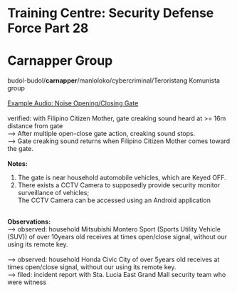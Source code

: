 # Training Centre: Security Defense Force Part 28
# Carnapper Group
budol-budol/<b>carnapper</b>/manloloko/cybercriminal/Teroristang Komunista group<br/>
<br/>
[Example Audio: Noise Opening/Closing Gate](nearHouseholdAutomobileVehiclesGateCreakingSoundFromCarnapperGroupHeardByMultiplePersonsAtGreaterThanOrEqualTo16mDistance,afterMultipleOpenCloseGateActionCreakingSoundStopsAlbeitMomentarily20211205T1619.m4a)
<br/>
<br/>
verified: with Filipino Citizen Mother, gate creaking sound heard at >= 16m distance from gate<br/>
--> After multiple open-close gate action, creaking sound stops.<br/>
--> Gate creaking sound returns when Filipino Citizen Mother comes toward the gate.<br/>
<br/>
<b>Notes:</b><br/> 
1) The gate is near household automobile vehicles, which are Keyed OFF.<br/>
2) There exists a CCTV Camera to supposedly provide security monitor surveillance of vehicles;<br/>
The CCTV Camera can be accessed using an Android application<br/>
<br/>
<b>Observations:</b><br/>
--> observed: household Mitsubishi Montero Sport (Sports Utility Vehicle (SUV)) of over 10years old receives at times open/close signal, without our using its remote key.<br/>
<br/>
--> observed: household Honda Civic City of over 5years old receives at times open/close signal, without our using its remote key.<br/>
--> filed: incident report with Sta. Lucia East Grand Mall security team who were witness<br/>
